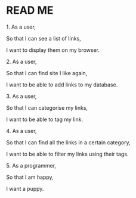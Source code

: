 <h1> READ ME </h1>

<p> 1. As a user,

So that I can see a list of links,

I want to display them on my browser.</p>


<p> 2. As a user,

So that I can find site I like again,

I want to be able to add links to my database.<p/>


<p> 3. As a user,

So that I can categorise my links,

I want to be able to tag my link.</p>


<p> 4. As a user,

So that I can find all the links in a certain category,

I want to be able to filter my links using their tags.</p>


<p> 5. As a programmer,

So that I am happy,

I want a puppy.</p>
